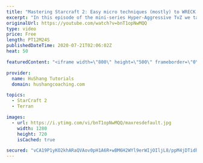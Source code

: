 ```yaml
---
title: "Mastering Starcraft 2: Easy micro techniques (mostly) to WRECK zergs"
excerpt: "In this episode of the mini-series Hyper-Aggressive TvZ we take a look at some micro techniques you can use in your own games to significantly improve the performance of your army. Just don't forget to macro xD  Mastering Starcraft 2: Easy micro techniques (mostly) to WRECK zergs #StarCraft2 #Terran"
originalUrl: https://youtube.com/watch?v=bnT1opNwMQQ
type: video
price: Free
length: PT12M24S
publishedDateTime: 2020-07-21T02:06:02Z
heat: 50

featuredContent: "<iframe width=\"800\" height=\"500\" frameborder=\"0\" src=\"https://www.youtube.com/embed/bnT1opNwMQQ\" allow=\"accelerometer; autoplay; encrypted-media; gyroscope; picture-in-picture\" allowfullscreen></iframe>"

provider:
  name: HuShang Tutorials
  domain: hushangcoaching.com

topics:
  - StarCraft 2
  - Terran

images:
  - url: https://i.ytimg.com/vi/bnT1opNwMQQ/maxresdefault.jpg
    width: 1280
    height: 720
    isCached: true

secured: "vCA19P1yKO2khARaQVAov0pH1A6R+wBM6H2WYl9erWIjOIljL8/ppM4jDTidhojCEgPdbusEzk4uT8RqqfolNmF5KmCRARrH2m3vSdGnBKojSbW/kR+FiZdCUk+FA3Xc9er+Ilhm810GVVoMYZEhtAb8IpucU076CuzQDtTb+jy6erP0QRR26ME9ikDVFnGzItbffeuf5GXjfimFjPGXW0jLlIbwX82RdHK/9SBoKJ85Kwh7xevODXI4e16uckEpZ7T7sUN5M7Xl2LtADVSlOeQlStDZT4a2bC9gxGlgsqjOMaFg9DS1YVbXhfx1VTONhGJ7SiWRxAontPhOTuGKlI8XVz4se13TpGuL8ct8SrOZzQhfTsAoWlZpdhxZW9RB9ybZdEjLKIKXSHSL6oFm6o+XiCj7q5X5jud3DuJaUrg=;ADIF6VfrYRJzxV93F8RMwA=="
---
```


